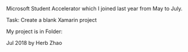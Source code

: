 Microsoft Student Accelerator which I joined last year from May to July.

Task: Create a blank Xamarin project

My project is in Folder:

Jul 2018 by Herb Zhao
